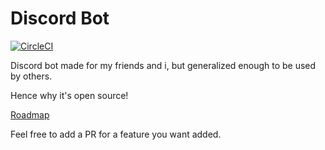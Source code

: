 # Discord Bot

[![CircleCI](https://circleci.com/gh/jensrotne/discord-bot/tree/master.svg?style=svg)](https://circleci.com/gh/jensrotne/discord-bot/tree/master)

Discord bot made for my friends and i, but generalized enough to be used by others. 

Hence why it's open source!

[Roadmap](https://trello.com/b/N3xxyK7c/discord-bot-ideas)

Feel free to add a PR for a feature you want added.